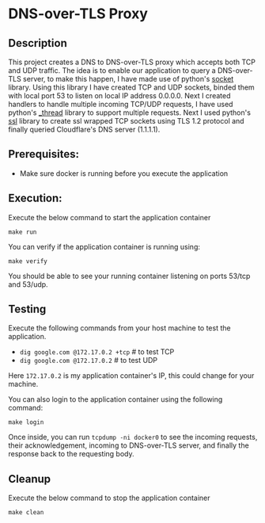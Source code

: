 # DNS-over-TLS Proxy

## Description
This project creates a DNS to DNS-over-TLS proxy which accepts both TCP and UDP traffic. The idea is to enable our application to query a DNS-over-TLS server, to make this happen, I have made use of python's [socket](https://docs.python.org/3/library/socket.html) library. Using this library I have created TCP and UDP sockets, binded them with local port 53 to listen on local IP address 0.0.0.0. Next I created handlers to handle multiple incoming TCP/UDP requests, I have used python's [_thread](https://docs.python.org/3/library/_thread.html) library to support multiple requests. Next I used python's [ssl](https://docs.python.org/3/library/ssl.html) library to create ssl wrapped TCP sockets using TLS 1.2 protocol and finally queried Cloudflare's DNS server (1.1.1.1).


## Prerequisites:
* Make sure docker is running before you execute the application


## Execution:
Execute the below command to start the application container

`make run`

You can verify if the application container is running using:

`make verify`

You should be able to see your running container listening on ports 53/tcp and 53/udp.


## Testing
Execute the following commands from your host machine to test the application.
* `dig google.com @172.17.0.2 +tcp`     # to test TCP
* `dig google.com @172.17.0.2`          # to test UDP

Here `172.17.0.2` is my application container's IP, this could change for your machine.

You can also login to the application container using the following command:

`make login`

Once inside, you can run `tcpdump -ni docker0` to see the incoming requests, their acknowledgement, incoming to DNS-over-TLS server, and finally the response back to the requesting body.

## Cleanup
Execute the below command to stop the application container

`make clean`
